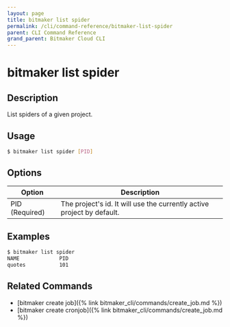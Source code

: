 ```yaml
---
layout: page
title: bitmaker list spider
permalink: /cli/command-reference/bitmaker-list-spider
parent: CLI Command Reference
grand_parent: Bitmaker Cloud CLI
---
```


# bitmaker list spider

## Description

List spiders of a given project.

## Usage

```bash
$ bitmaker list spider [PID]
```

## Options

|Option|Description|
| ---- | --------- |
|PID (Required)|The project's id. It will use the currently active project by default.|

## Examples

```bash
$ bitmaker list spider
NAME             PID
quotes           101
```

## Related Commands

- [bitmaker create job]({% link bitmaker_cli/commands/create_job.md %})
- [bitmaker create cronjob]({% link bitmaker_cli/commands/create_job.md %})
